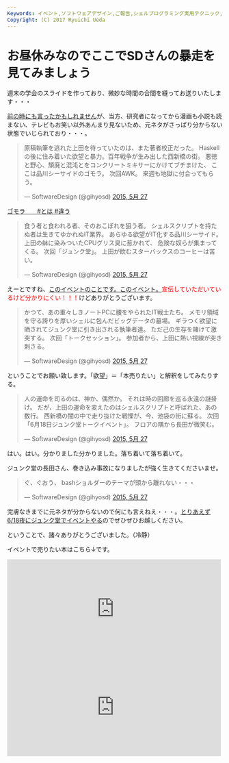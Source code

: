 ```yaml
---
Keywords: イベント,ソフトウェアデザイン,ご報告,シェルプログラミング実用テクニック,頭の中だだ漏らし
Copyright: (C) 2017 Ryuichi Ueda
---
```


# お昼休みなのでここでSDさんの暴走を見てみましょう
週末の学会のスライドを作っており、微妙な時間の合間を縫ってお送りいたします・・・

<a href="/?post=06240">前の時にも言ったかもしれません</a>が、当方、研究者になってから漫画も小説も読まない、テレビもお笑い以外あんまり見ないため、元ネタがさっぱり分からない状態でいじられており・・・。

<blockquote class="twitter-tweet" lang="ja"><p lang="ja" dir="ltr">原稿執筆を逃れた上田を待っていたのは、また著者校正だった。&#10;Haskellの後に住み着いた欲望と暴力。百年戦争が生み出した西新橋の街。&#10;悪徳と野心、頽廃と混沌とをコンクリートミキサーにかけてブチまけた、&#10;ここは品川シーサイドのゴモラ。&#10;次回AWK。&#10;来週も地獄に付合ってもらう。</p>&mdash; SoftwareDesign (@gihyosd) <a href="https://twitter.com/gihyosd/status/603521540164952065">2015, 5月 27</a></blockquote>
<script async src="//platform.twitter.com/widgets.js" charset="utf-8"></script>

<a href="https://www.google.co.jp/search?q=%E3%82%B4%E3%83%A2%E3%83%A9&espv=2&biw=1280&bih=728&source=lnms&tbm=isch&sa=X&ei=14VmVcicLoWl8QWEm4C4Ag&ved=0CAYQ_AUoAQ" target="_blank">ゴモラ　　#とは #違う</a>

<blockquote class="twitter-tweet" lang="ja"><p lang="ja" dir="ltr">食う者と食われる者、そのおこぼれを狙う者。&#10;シェルスクリプトを持たぬ者は生きてゆかれぬIT業界。&#10;あらゆる欲望がIT化する品川シーサイド。&#10;上田の躰に染みついたCPUグリス臭に惹かれて、&#10;危険な奴らが集まってくる。&#10;次回「ジュンク堂」。&#10;上田が飲むスターバックスのコーヒーは苦い。</p>&mdash; SoftwareDesign (@gihyosd) <a href="https://twitter.com/gihyosd/status/603522603752423425">2015, 5月 27</a></blockquote>
<script async src="//platform.twitter.com/widgets.js" charset="utf-8"></script>

えーとですね、<a href="/?post=06302" target="_blank">このイベントのことです。このイベント。</a><span style="color:red">宣伝していただいているけど分かりにくい！！！</span>けどありがとうございます。

<blockquote class="twitter-tweet" lang="ja"><p lang="ja" dir="ltr">かつて、あの重々しきノートPCに腰をやられたIT戦士たち。&#10;メモリ領域を守る誇りを厚いシェルに包んだビッグデータの墓場。&#10;ギラつく欲望に晒されてジュンク堂に引き出される執筆者達。&#10;ただ己の生存を賭けて激突する。&#10;次回「トークセッション」。&#10;参加者から、上田に熱い視線が突き刺さる。</p>&mdash; SoftwareDesign (@gihyosd) <a href="https://twitter.com/gihyosd/status/603523950291722240">2015, 5月 27</a></blockquote>
<script async src="//platform.twitter.com/widgets.js" charset="utf-8"></script>

ということでお願い致します。「欲望」＝「本売りたい」と解釈をしてみたりする。

<blockquote class="twitter-tweet" lang="ja"><p lang="ja" dir="ltr">人の運命を司るのは、神か、偶然か。&#10;それは時の回廊を巡る永遠の謎掛け。&#10;だが、上田の運命を変えたのはシェルスクリプトと呼ばれた、あの数行。&#10;西新橋の闇の中で走り抜けた戦慄が、今、池袋の街に蘇る。&#10;次回「6月18日ジュンク堂トークイベント」。&#10;フロアの隅から長田が微笑む。</p>&mdash; SoftwareDesign (@gihyosd) <a href="https://twitter.com/gihyosd/status/603525289440739328">2015, 5月 27</a></blockquote>
<script async src="//platform.twitter.com/widgets.js" charset="utf-8"></script>

はい。はい。分かりました分かりました。落ち着いて落ち着いて。

ジュンク堂の長田さん、巻き込み事故になりましたが強く生きてくださいませ。

<blockquote class="twitter-tweet" lang="ja"><p lang="ja" dir="ltr">ぐ、ぐおう、&#10;bashショルダーのテーマが頭から離れない・・・</p>&mdash; SoftwareDesign (@gihyosd) <a href="https://twitter.com/gihyosd/status/603553891293089793">2015, 5月 27</a></blockquote>
<script async src="//platform.twitter.com/widgets.js" charset="utf-8"></script>

完膚なきまでに元ネタが分からないので何にも言えねえ・・・。<a href="/?post=06302">とりあえず6/18夜にジュンク堂でイベントやる</a>のでぜひぜひお越しください。


ということで、諸々ありがとうございました。（冷静）

イベントで売りたい本はこちら↓です。

<iframe marginwidth="0" marginheight="0" src="http://b.hatena.ne.jp/entry.parts?url=http%3A%2F%2Fgihyo.jp%2Fbook%2F2015%2F978-4-7741-7344-3" scrolling="no" frameborder="0" height="230" width="500"><div class="hatena-bookmark-detail-info"><a href="http://gihyo.jp/book/2015/978-4-7741-7344-3">シェルプログラミング実用テクニック：書籍案内｜技術評論社</a><a href="http://b.hatena.ne.jp/entry/gihyo.jp/book/2015/978-4-7741-7344-3">はてなブックマーク - シェルプログラミング実用テクニック：書籍案内｜技術評論社</a></div></iframe>

<iframe marginwidth="0" marginheight="0" src="http://b.hatena.ne.jp/entry.parts?url=http%3A%2F%2Fgihyo.jp%2Fbook%2F2015%2F978-4-7741-7369-6" scrolling="no" frameborder="0" height="230" width="500"><div class="hatena-bookmark-detail-info"><a href="http://gihyo.jp/book/2015/978-4-7741-7369-6">AWK実践入門：書籍案内｜技術評論社</a><a href="http://b.hatena.ne.jp/entry/gihyo.jp/book/2015/978-4-7741-7369-6">はてなブックマーク - AWK実践入門：書籍案内｜技術評論社</a></div></iframe>
